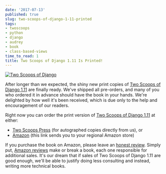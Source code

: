 ```yaml
---
date: '2017-07-13'
published: true
slug: two-scoops-of-django-1-11-printed
tags:
- twoscoops
- python
- django
- audrey
- book
- class-based-views
time_to_read: 1
title: Two Scoops of Django 1.11 Is Printed!
---
```


[![Two Scoops of Django](https://f004.backblazeb2.com/file/daniel-feldroy-com/public/images/danny-and-audrey-tsd111.jpg)](https://roygreenfeld.com/products/two-scoops-of-django-1-11)

After longer than we expected, the shiny new print copies of [Two Scoops
of Django
1.11](https://roygreenfeld.com/products/two-scoops-of-django-1-11) are
finally ready. We've shipped all pre-orders, and many of you who
ordered it in advance should have the book in your hands. We're
delighted by how well it's been received, which is due only to the help
and encouragement of our readers.

Right now you can order the print version of [Two Scoops of Django
1.11](https://roygreenfeld.com/products/two-scoops-of-django-1-11) at
either:

-   [Two Scoops
    Press](https://www.roygreenfeld.com/products/two-scoops-of-django-1-11)
    (for autographed copies directly from us), or
-   [Amazon](https://mybook.to/tsd111) (this link sends you to your
    regional Amazon store)

If you purchase the book on Amazon, please leave an [honest
review](https://www.amazon.com/review/create-review/?asin=0692915729).
Simply put, [Amazon
reviews](https://www.amazon.com/review/create-review/?asin=0692915729)
make or break a book, each one responsible for additional sales. It's
our dream that if sales of Two Scoops of Django 1.11 are good enough,
we'll be able to justify doing less consulting and instead, writing
more technical books.
